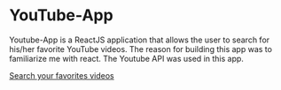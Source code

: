 # YouTube-App

 Youtube-App is a ReactJS application that allows the user to search for his/her favorite YouTube videos.  The reason for building this app was to familiarize me with react.  The Youtube API was used in this app. 

[Search your favorites videos](https://ytapp-adfad.firebaseapp.com)
